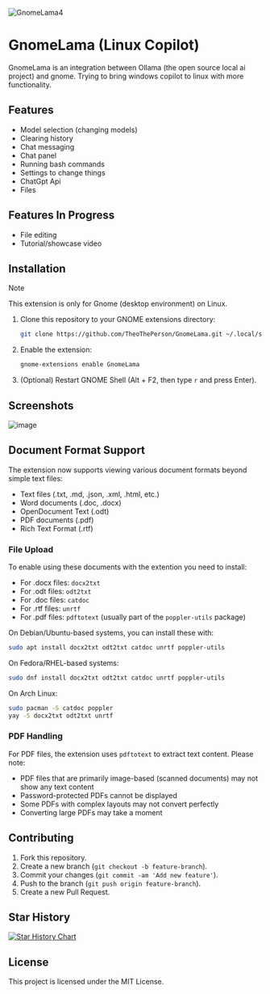 ![GnomeLama4](https://github.com/user-attachments/assets/64b8c9e7-cd14-4adf-92d4-e92d7aac13d9)

# GnomeLama (Linux Copilot)

GnomeLama is an integration between Ollama (the open source local ai project) and gnome. Trying to bring windows copilot to linux with more functionality.

## Features
- Model selection (changing models)
- Clearing history
- Chat messaging
- Chat panel
- Running bash commands
- Settings to change things
- ChatGpt Api
- Files

## Features In Progress

- File editing
- Tutorial/showcase video

## Installation

> [!NOTE]
> This extension is only for Gnome (desktop environment) on Linux.

1. Clone this repository to your GNOME extensions directory:
   ```bash
   git clone https://github.com/TheoThePerson/GnomeLama.git ~/.local/share/gnome-shell/extensions/linux-copilot@TheoThePerson
   ```
2. Enable the extension:
   ```bash
   gnome-extensions enable GnomeLama
   ```
3. (Optional) Restart GNOME Shell (Alt + F2, then type `r` and press Enter).

## Screenshots

![image](https://github.com/user-attachments/assets/311f6fe3-bd67-41a3-841b-c43ab9110d39)

## Document Format Support

The extension now supports viewing various document formats beyond simple text files:

- Text files (.txt, .md, .json, .xml, .html, etc.)
- Word documents (.doc, .docx)
- OpenDocument Text (.odt)
- PDF documents (.pdf)
- Rich Text Format (.rtf)

### File Upload

To enable using these documents with the extention you need to install:

- For .docx files: `docx2txt`
- For .odt files: `odt2txt`
- For .doc files: `catdoc`
- For .rtf files: `unrtf`
- For .pdf files: `pdftotext` (usually part of the `poppler-utils` package)

On Debian/Ubuntu-based systems, you can install these with:

```bash
sudo apt install docx2txt odt2txt catdoc unrtf poppler-utils
```

On Fedora/RHEL-based systems:

```bash
sudo dnf install docx2txt odt2txt catdoc unrtf poppler-utils
```

On Arch Linux:

```bash
sudo pacman -S catdoc poppler
yay -S docx2txt odt2txt unrtf
```

### PDF Handling

For PDF files, the extension uses `pdftotext` to extract text content. Please note:

- PDF files that are primarily image-based (scanned documents) may not show any text content
- Password-protected PDFs cannot be displayed
- Some PDFs with complex layouts may not convert perfectly
- Converting large PDFs may take a moment

## Contributing

1. Fork this repository.
2. Create a new branch (`git checkout -b feature-branch`).
3. Commit your changes (`git commit -am 'Add new feature'`).
4. Push to the branch (`git push origin feature-branch`).
5. Create a new Pull Request.

## Star History

[![Star History Chart](https://api.star-history.com/svg?repos=TheoThePerson/GnomeLama&type=Date)](https://star-history.com/#TheoThePerson/GnomeLama&Date)


## License

This project is licensed under the MIT License.
